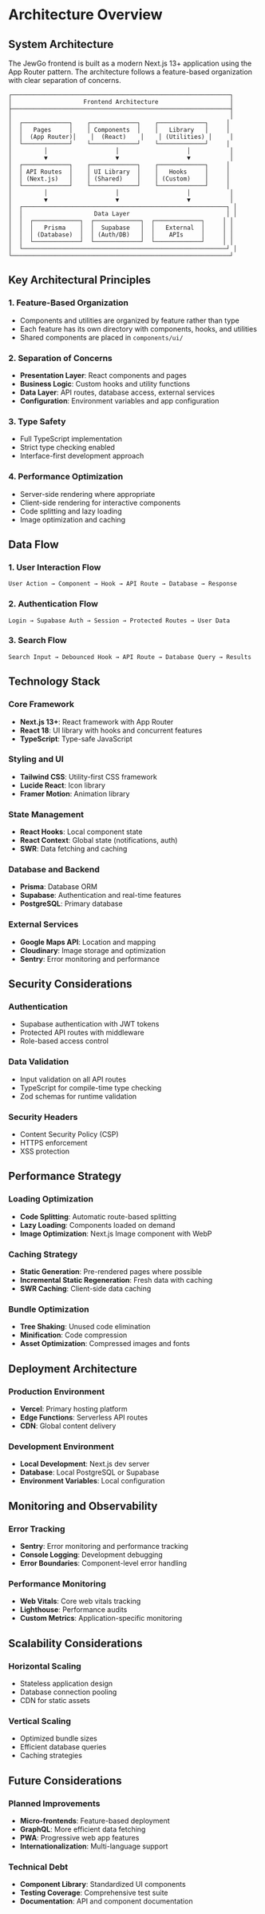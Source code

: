 # Architecture Overview

## System Architecture

The JewGo frontend is built as a modern Next.js 13+ application using the App Router pattern. The architecture follows a feature-based organization with clear separation of concerns.

```
┌─────────────────────────────────────────────────────────────┐
│                    Frontend Architecture                    │
├─────────────────────────────────────────────────────────────┤
│                                                             │
│  ┌─────────────┐    ┌─────────────┐    ┌─────────────┐     │
│  │   Pages     │    │ Components  │    │   Library   │     │
│  │  (App Router)│    │  (React)    │    │ (Utilities) │     │
│  └─────────────┘    └─────────────┘    └─────────────┘     │
│         │                   │                   │           │
│         ▼                   ▼                   ▼           │
│  ┌─────────────┐    ┌─────────────┐    ┌─────────────┐     │
│  │ API Routes  │    │ UI Library  │    │   Hooks     │     │
│  │ (Next.js)   │    │ (Shared)    │    │ (Custom)    │     │
│  └─────────────┘    └─────────────┘    └─────────────┘     │
│         │                   │                   │           │
│         ▼                   ▼                   ▼           │
│  ┌─────────────────────────────────────────────────────────┐ │
│  │                    Data Layer                           │ │
│  │  ┌─────────────┐  ┌─────────────┐  ┌─────────────┐     │ │
│  │  │   Prisma    │  │  Supabase   │  │   External  │     │ │
│  │  │ (Database)  │  │ (Auth/DB)   │  │    APIs     │     │ │
│  │  └─────────────┘  └─────────────┘  └─────────────┘     │ │
│  └─────────────────────────────────────────────────────────┘ │
└─────────────────────────────────────────────────────────────┘
```

## Key Architectural Principles

### 1. Feature-Based Organization
- Components and utilities are organized by feature rather than type
- Each feature has its own directory with components, hooks, and utilities
- Shared components are placed in `components/ui/`

### 2. Separation of Concerns
- **Presentation Layer**: React components and pages
- **Business Logic**: Custom hooks and utility functions
- **Data Layer**: API routes, database access, external services
- **Configuration**: Environment variables and app configuration

### 3. Type Safety
- Full TypeScript implementation
- Strict type checking enabled
- Interface-first development approach

### 4. Performance Optimization
- Server-side rendering where appropriate
- Client-side rendering for interactive components
- Code splitting and lazy loading
- Image optimization and caching

## Data Flow

### 1. User Interaction Flow
```
User Action → Component → Hook → API Route → Database → Response
```

### 2. Authentication Flow
```
Login → Supabase Auth → Session → Protected Routes → User Data
```

### 3. Search Flow
```
Search Input → Debounced Hook → API Route → Database Query → Results
```

## Technology Stack

### Core Framework
- **Next.js 13+**: React framework with App Router
- **React 18**: UI library with hooks and concurrent features
- **TypeScript**: Type-safe JavaScript

### Styling and UI
- **Tailwind CSS**: Utility-first CSS framework
- **Lucide React**: Icon library
- **Framer Motion**: Animation library

### State Management
- **React Hooks**: Local component state
- **React Context**: Global state (notifications, auth)
- **SWR**: Data fetching and caching

### Database and Backend
- **Prisma**: Database ORM
- **Supabase**: Authentication and real-time features
- **PostgreSQL**: Primary database

### External Services
- **Google Maps API**: Location and mapping
- **Cloudinary**: Image storage and optimization
- **Sentry**: Error monitoring and performance

## Security Considerations

### Authentication
- Supabase authentication with JWT tokens
- Protected API routes with middleware
- Role-based access control

### Data Validation
- Input validation on all API routes
- TypeScript for compile-time type checking
- Zod schemas for runtime validation

### Security Headers
- Content Security Policy (CSP)
- HTTPS enforcement
- XSS protection

## Performance Strategy

### Loading Optimization
- **Code Splitting**: Automatic route-based splitting
- **Lazy Loading**: Components loaded on demand
- **Image Optimization**: Next.js Image component with WebP

### Caching Strategy
- **Static Generation**: Pre-rendered pages where possible
- **Incremental Static Regeneration**: Fresh data with caching
- **SWR Caching**: Client-side data caching

### Bundle Optimization
- **Tree Shaking**: Unused code elimination
- **Minification**: Code compression
- **Asset Optimization**: Compressed images and fonts

## Deployment Architecture

### Production Environment
- **Vercel**: Primary hosting platform
- **Edge Functions**: Serverless API routes
- **CDN**: Global content delivery

### Development Environment
- **Local Development**: Next.js dev server
- **Database**: Local PostgreSQL or Supabase
- **Environment Variables**: Local configuration

## Monitoring and Observability

### Error Tracking
- **Sentry**: Error monitoring and performance tracking
- **Console Logging**: Development debugging
- **Error Boundaries**: Component-level error handling

### Performance Monitoring
- **Web Vitals**: Core web vitals tracking
- **Lighthouse**: Performance audits
- **Custom Metrics**: Application-specific monitoring

## Scalability Considerations

### Horizontal Scaling
- Stateless application design
- Database connection pooling
- CDN for static assets

### Vertical Scaling
- Optimized bundle sizes
- Efficient database queries
- Caching strategies

## Future Considerations

### Planned Improvements
- **Micro-frontends**: Feature-based deployment
- **GraphQL**: More efficient data fetching
- **PWA**: Progressive web app features
- **Internationalization**: Multi-language support

### Technical Debt
- **Component Library**: Standardized UI components
- **Testing Coverage**: Comprehensive test suite
- **Documentation**: API and component documentation
